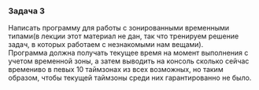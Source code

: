 ### Задача 3 
Написать программу для работы с зонированными временными типами(в лекции этот материал не дан, так что тренируем решение задач, в которых работаем с незнакомыми нам вещами). </br>
Программа должна получать текущее время на момент выполнения с учетом временной зоны, а затем выводить на консоль сколько сейчас времениво в певых 10 таймзонах из всех возможных, но таким образом, чтобы текущей таймзоны среди них гарантированно не было. </br>